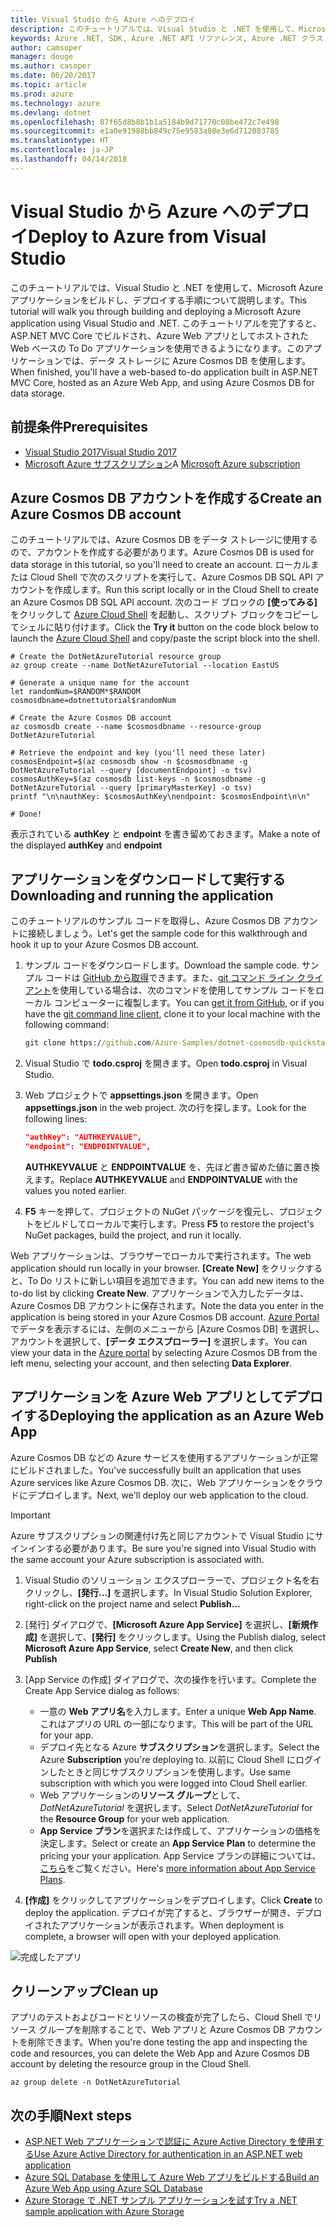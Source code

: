 ```yaml
---
title: Visual Studio から Azure へのデプロイ
description: このチュートリアルでは、Visual Studio と .NET を使用して、Microsoft Azure アプリケーションをビルドし、デプロイする手順について説明します。
keywords: Azure .NET, SDK, Azure .NET API リファレンス, Azure .NET クラス ライブラリ
author: camsoper
manager: douge
ms.author: casoper
ms.date: 06/20/2017
ms.topic: article
ms.prod: azure
ms.technology: azure
ms.devlang: dotnet
ms.openlocfilehash: 87f65d8b8b1b1a5184b9d71770c08be472c7e498
ms.sourcegitcommit: e1a0e91988bb849c75e9583a80e3e6d712083785
ms.translationtype: HT
ms.contentlocale: ja-JP
ms.lasthandoff: 04/14/2018
---
```

# <a name="deploy-to-azure-from-visual-studio"></a><span data-ttu-id="f12f7-104">Visual Studio から Azure へのデプロイ</span><span class="sxs-lookup"><span data-stu-id="f12f7-104">Deploy to Azure from Visual Studio</span></span>

<span data-ttu-id="f12f7-105">このチュートリアルでは、Visual Studio と .NET を使用して、Microsoft Azure アプリケーションをビルドし、デプロイする手順について説明します。</span><span class="sxs-lookup"><span data-stu-id="f12f7-105">This tutorial will walk you through building and deploying a Microsoft Azure application using Visual Studio and .NET.</span></span>  <span data-ttu-id="f12f7-106">このチュートリアルを完了すると、ASP.NET MVC Core でビルドされ、Azure Web アプリとしてホストされた Web ベースの To Do アプリケーションを使用できるようになります。このアプリケーションでは、データ ストレージに Azure Cosmos DB を使用します。</span><span class="sxs-lookup"><span data-stu-id="f12f7-106">When finished, you'll have a web-based to-do application built in ASP.NET MVC Core, hosted as an Azure Web App, and using Azure Cosmos DB for data storage.</span></span>

## <a name="prerequisites"></a><span data-ttu-id="f12f7-107">前提条件</span><span class="sxs-lookup"><span data-stu-id="f12f7-107">Prerequisites</span></span>

* [<span data-ttu-id="f12f7-108">Visual Studio 2017</span><span class="sxs-lookup"><span data-stu-id="f12f7-108">Visual Studio 2017</span></span>](https://www.visualstudio.com/downloads/)
* <span data-ttu-id="f12f7-109">[Microsoft Azure サブスクリプション](https://azure.microsoft.com/free/)</span><span class="sxs-lookup"><span data-stu-id="f12f7-109">A [Microsoft Azure subscription](https://azure.microsoft.com/free/)</span></span>

## <a name="create-an-azure-cosmos-db-account"></a><span data-ttu-id="f12f7-110">Azure Cosmos DB アカウントを作成する</span><span class="sxs-lookup"><span data-stu-id="f12f7-110">Create an Azure Cosmos DB account</span></span>

<span data-ttu-id="f12f7-111">このチュートリアルでは、Azure Cosmos DB をデータ ストレージに使用するので、アカウントを作成する必要があります。</span><span class="sxs-lookup"><span data-stu-id="f12f7-111">Azure Cosmos DB is used for data storage in this tutorial, so you'll need to create an account.</span></span>  <span data-ttu-id="f12f7-112">ローカルまたは Cloud Shell で次のスクリプトを実行して、Azure Cosmos DB SQL API アカウントを作成します。</span><span class="sxs-lookup"><span data-stu-id="f12f7-112">Run this script locally or in the Cloud Shell to create an Azure Cosmos DB SQL API account.</span></span>  <span data-ttu-id="f12f7-113">次のコード ブロックの **[使ってみる]** をクリックして [Azure Cloud Shell](/azure/cloud-shell/) を起動し、スクリプト ブロックをコピーしてシェルに貼り付けます。</span><span class="sxs-lookup"><span data-stu-id="f12f7-113">Click the **Try it** button on the code block below to launch the [Azure Cloud Shell](/azure/cloud-shell/) and copy/paste the script block into the shell.</span></span>

```azurecli-interactive
# Create the DotNetAzureTutorial resource group
az group create --name DotNetAzureTutorial --location EastUS

# Generate a unique name for the account
let randomNum=$RANDOM*$RANDOM
cosmosdbname=dotnettutorial$randomNum

# Create the Azure Cosmos DB account
az cosmosdb create --name $cosmosdbname --resource-group DotNetAzureTutorial

# Retrieve the endpoint and key (you'll need these later)
cosmosEndpoint=$(az cosmosdb show -n $cosmosdbname -g DotNetAzureTutorial --query [documentEndpoint] -o tsv)
cosmosAuthKey=$(az cosmosdb list-keys -n $cosmosdbname -g DotNetAzureTutorial --query [primaryMasterKey] -o tsv)
printf "\n\nauthKey: $cosmosAuthKey\nendpoint: $cosmosEndpoint\n\n"

# Done!

```

<span data-ttu-id="f12f7-114">表示されている **authKey** と **endpoint** を書き留めておきます。</span><span class="sxs-lookup"><span data-stu-id="f12f7-114">Make a note of the displayed **authKey** and **endpoint**</span></span> 

## <a name="downloading-and-running-the-application"></a><span data-ttu-id="f12f7-115">アプリケーションをダウンロードして実行する</span><span class="sxs-lookup"><span data-stu-id="f12f7-115">Downloading and running the application</span></span>

<span data-ttu-id="f12f7-116">このチュートリアルのサンプル コードを取得し、Azure Cosmos DB アカウントに接続しましょう。</span><span class="sxs-lookup"><span data-stu-id="f12f7-116">Let's get the sample code for this walkthrough and hook it up to your Azure Cosmos DB account.</span></span>

1. <span data-ttu-id="f12f7-117">サンプル コードをダウンロードします。</span><span class="sxs-lookup"><span data-stu-id="f12f7-117">Download the sample code.</span></span>  <span data-ttu-id="f12f7-118">サンプル コードは [GitHub から取得](https://github.com/Azure-Samples/dotnet-cosmosdb-quickstart/)できます。また、[git コマンド ライン クライアント](https://git-scm.com/)を使用している場合は、次のコマンドを使用してサンプル コードをローカル コンピューターに複製します。</span><span class="sxs-lookup"><span data-stu-id="f12f7-118">You can [get it from GitHub](https://github.com/Azure-Samples/dotnet-cosmosdb-quickstart/), or if you have the [git command line client](https://git-scm.com/), clone it to your local machine with the following command:</span></span>

    ```cmd
    git clone https://github.com/Azure-Samples/dotnet-cosmosdb-quickstart
    ```

2. <span data-ttu-id="f12f7-119">Visual Studio で **todo.csproj** を開きます。</span><span class="sxs-lookup"><span data-stu-id="f12f7-119">Open **todo.csproj** in Visual Studio.</span></span>

3. <span data-ttu-id="f12f7-120">Web プロジェクトで **appsettings.json** を開きます。</span><span class="sxs-lookup"><span data-stu-id="f12f7-120">Open **appsettings.json** in the web project.</span></span>  <span data-ttu-id="f12f7-121">次の行を探します。</span><span class="sxs-lookup"><span data-stu-id="f12f7-121">Look for the following lines:</span></span>

    ```json
    "authKey": "AUTHKEYVALUE",
    "endpoint": "ENDPOINTVALUE",
    ```
    <span data-ttu-id="f12f7-122">**AUTHKEYVALUE** と **ENDPOINTVALUE** を、先ほど書き留めた値に置き換えます。</span><span class="sxs-lookup"><span data-stu-id="f12f7-122">Replace **AUTHKEYVALUE** and **ENDPOINTVALUE** with the values you noted earlier.</span></span>

4. <span data-ttu-id="f12f7-123">**F5** キーを押して、プロジェクトの NuGet パッケージを復元し、プロジェクトをビルドしてローカルで実行します。</span><span class="sxs-lookup"><span data-stu-id="f12f7-123">Press **F5** to restore the project's NuGet packages, build the project, and run it locally.</span></span>

<span data-ttu-id="f12f7-124">Web アプリケーションは、ブラウザーでローカルで実行されます。</span><span class="sxs-lookup"><span data-stu-id="f12f7-124">The web application should run locally in your browser.</span></span>  <span data-ttu-id="f12f7-125">**[Create New]** をクリックすると、To Do リストに新しい項目を追加できます。</span><span class="sxs-lookup"><span data-stu-id="f12f7-125">You can add new items to the to-do list by clicking **Create New**.</span></span>  <span data-ttu-id="f12f7-126">アプリケーションで入力したデータは、Azure Cosmos DB アカウントに保存されます。</span><span class="sxs-lookup"><span data-stu-id="f12f7-126">Note the data you enter in the application is being stored in your Azure Cosmos DB account.</span></span>  <span data-ttu-id="f12f7-127">[Azure Portal](https://portal.azure.com) でデータを表示するには、左側のメニューから [Azure Cosmos DB] を選択し、アカウントを選択して、**[データ エクスプローラー]** を選択します。</span><span class="sxs-lookup"><span data-stu-id="f12f7-127">You can view your data in the [Azure portal](https://portal.azure.com) by selecting Azure Cosmos DB from the left menu, selecting your account, and then selecting **Data Explorer**.</span></span>

## <a name="deploying-the-application-as-an-azure-web-app"></a><span data-ttu-id="f12f7-128">アプリケーションを Azure Web アプリとしてデプロイする</span><span class="sxs-lookup"><span data-stu-id="f12f7-128">Deploying the application as an Azure Web App</span></span>

<span data-ttu-id="f12f7-129">Azure Cosmos DB などの Azure サービスを使用するアプリケーションが正常にビルドされました。</span><span class="sxs-lookup"><span data-stu-id="f12f7-129">You've successfully built an application that uses Azure services like Azure Cosmos DB.</span></span>  <span data-ttu-id="f12f7-130">次に、Web アプリケーションをクラウドにデプロイします。</span><span class="sxs-lookup"><span data-stu-id="f12f7-130">Next, we'll deploy our web application to the cloud.</span></span>

> [!IMPORTANT]
> <span data-ttu-id="f12f7-131">Azure サブスクリプションの関連付け先と同じアカウントで Visual Studio にサインインする必要があります。</span><span class="sxs-lookup"><span data-stu-id="f12f7-131">Be sure you're signed into Visual Studio with the same account your Azure subscription is associated with.</span></span>

1. <span data-ttu-id="f12f7-132">Visual Studio のソリューション エクスプローラーで、プロジェクト名を右クリックし、**[発行...]** を選択します。</span><span class="sxs-lookup"><span data-stu-id="f12f7-132">In Visual Studio Solution Explorer, right-click on the project name and select **Publish...**</span></span>

2. <span data-ttu-id="f12f7-133">[発行] ダイアログで、**[Microsoft Azure App Service]** を選択し、**[新規作成]** を選択して、**[発行]** をクリックします。</span><span class="sxs-lookup"><span data-stu-id="f12f7-133">Using the Publish dialog, select **Microsoft Azure App Service**, select **Create New**, and then click **Publish**</span></span>

3. <span data-ttu-id="f12f7-134">[App Service の作成] ダイアログで、次の操作を行います。</span><span class="sxs-lookup"><span data-stu-id="f12f7-134">Complete the Create App Service dialog as follows:</span></span>

    * <span data-ttu-id="f12f7-135">一意の **Web アプリ名**を入力します。</span><span class="sxs-lookup"><span data-stu-id="f12f7-135">Enter a unique **Web App Name**.</span></span>  <span data-ttu-id="f12f7-136">これはアプリの URL の一部になります。</span><span class="sxs-lookup"><span data-stu-id="f12f7-136">This will be part of the URL for your app.</span></span>
    * <span data-ttu-id="f12f7-137">デプロイ先となる Azure **サブスクリプション**を選択します。</span><span class="sxs-lookup"><span data-stu-id="f12f7-137">Select the Azure **Subscription** you're deploying to.</span></span>  <span data-ttu-id="f12f7-138">以前に Cloud Shell にログインしたときと同じサブスクリプションを使用します。</span><span class="sxs-lookup"><span data-stu-id="f12f7-138">Use same subscription with which you were logged into Cloud Shell earlier.</span></span>
    * <span data-ttu-id="f12f7-139">Web アプリケーションの**リソース グループ**として、*DotNetAzureTutorial* を選択します。</span><span class="sxs-lookup"><span data-stu-id="f12f7-139">Select *DotNetAzureTutorial* for the **Resource Group** for your web application.</span></span>
    * <span data-ttu-id="f12f7-140">**App Service プラン**を選択または作成して、アプリケーションの価格を決定します。</span><span class="sxs-lookup"><span data-stu-id="f12f7-140">Select or create an **App Service Plan** to determine the pricing your your application.</span></span>  <span data-ttu-id="f12f7-141">App Service プランの詳細については、[こちら](/azure/app-service/azure-web-sites-web-hosting-plans-in-depth-overview)をご覧ください。</span><span class="sxs-lookup"><span data-stu-id="f12f7-141">Here's [more information about App Service Plans](/azure/app-service/azure-web-sites-web-hosting-plans-in-depth-overview).</span></span>

4. <span data-ttu-id="f12f7-142">**[作成]** をクリックしてアプリケーションをデプロイします。</span><span class="sxs-lookup"><span data-stu-id="f12f7-142">Click **Create** to deploy the application.</span></span>  <span data-ttu-id="f12f7-143">デプロイが完了すると、ブラウザーが開き、デプロイされたアプリケーションが表示されます。</span><span class="sxs-lookup"><span data-stu-id="f12f7-143">When deployment is complete, a browser will open with your deployed application.</span></span>

![完成したアプリ](./media/dotnet-quickstart/todo.png)

## <a name="clean-up"></a><span data-ttu-id="f12f7-145">クリーンアップ</span><span class="sxs-lookup"><span data-stu-id="f12f7-145">Clean up</span></span>

<span data-ttu-id="f12f7-146">アプリのテストおよびコードとリソースの検査が完了したら、Cloud Shell でリソース グループを削除することで、Web アプリと Azure Cosmos DB アカウントを削除できます。</span><span class="sxs-lookup"><span data-stu-id="f12f7-146">When you're done testing the app and inspecting the code and resources, you can delete the Web App and Azure Cosmos DB account by deleting the resource group in the Cloud Shell.</span></span>

```azurecli-interactive
az group delete -n DotNetAzureTutorial
```

## <a name="next-steps"></a><span data-ttu-id="f12f7-147">次の手順</span><span class="sxs-lookup"><span data-stu-id="f12f7-147">Next steps</span></span>

* [<span data-ttu-id="f12f7-148">ASP.NET Web アプリケーションで認証に Azure Active Directory を使用する</span><span class="sxs-lookup"><span data-stu-id="f12f7-148">Use Azure Active Directory for authentication in an ASP.NET web application</span></span>](/azure/active-directory/develop/active-directory-devquickstarts-webapp-dotnet)
* [<span data-ttu-id="f12f7-149">Azure SQL Database を使用して Azure Web アプリをビルドする</span><span class="sxs-lookup"><span data-stu-id="f12f7-149">Build an Azure Web App using Azure SQL Database</span></span>](/azure/app-service-web/web-sites-dotnet-get-started)
* [<span data-ttu-id="f12f7-150">Azure Storage で .NET サンプル アプリケーションを試す</span><span class="sxs-lookup"><span data-stu-id="f12f7-150">Try a .NET sample application with Azure Storage</span></span>](/azure/storage/storage-samples-dotnet)


